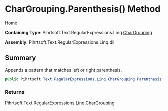 # CharGrouping\.Parenthesis\(\) Method

[Home](../../../../../../README.md)

**Containing Type**: Pihrtsoft\.Text\.RegularExpressions\.Linq\.[CharGrouping](../README.md)

**Assembly**: Pihrtsoft\.Text\.RegularExpressions\.Linq\.dll

## Summary

Appends a pattern that matches left or right parenthesis\.

```csharp
public Pihrtsoft.Text.RegularExpressions.Linq.CharGrouping Parenthesis()
```

### Returns

Pihrtsoft\.Text\.RegularExpressions\.Linq\.[CharGrouping](../README.md)

